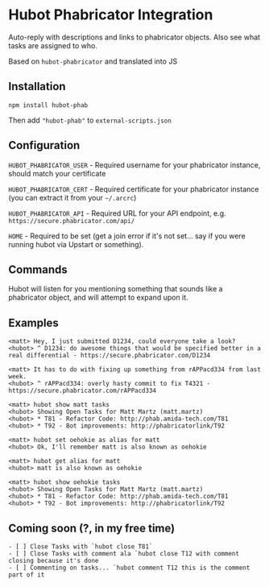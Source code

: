 # Hubot Phabricator Integration

Auto-reply with descriptions and links to phabricator objects.  Also see what tasks are assigned to who.

Based on `hubot-phabricator` and translated into JS

## Installation

`npm install hubot-phab`

Then add `"hubot-phab"` to `external-scripts.json`

## Configuration

`HUBOT_PHABRICATOR_USER` - Required username for your phabricator instance, should match your certificate

`HUBOT_PHABRICATOR_CERT` - Required certificate for your phabricator instance (you can extract it from your `~/.arcrc`)

`HUBOT_PHABRICATOR_API` - Required URL for your API endpoint, e.g. `https://secure.phabricator.com/api/`

`HOME` - Required to be set (get a join error if it's not set... say if you were running hubot via Upstart or something).

## Commands

Hubot will listen for you mentioning something that sounds like a phabricator object, and will attempt to expand upon it.

## Examples

    <matt> Hey, I just submitted D1234, could everyone take a look?
    <hubot> ^ D1234: do awesome things that would be specified better in a real differential - https://secure.phabricator.com/D1234

    <matt> It has to do with fixing up something from rAPPacd334 from last week.
    <hubot> ^ rAPPacd334: overly hasty commit to fix T4321 - https://secure.phabricator.com/rAPPacd334

    <matt> hubot show matt tasks
    <hubot> Showing Open Tasks for Matt Martz (matt.martz)
    <hubot> * T81 - Refactor Code: http://phab.amida-tech.com/T81
	<hubot> * T92 - Bot improvements: http://phabricatorlink/T92

	<matt> hubot set oehokie as alias for matt
	<hubot> Ok, I'll remember matt is also known as oehokie

	<matt> hubot get alias for matt
	<hubot> matt is also known as oehokie

	<matt> hubot show oehokie tasks
	<hubot> Showing Open Tasks for Matt Martz (matt.martz)
    <hubot> * T81 - Refactor Code: http://phab.amida-tech.com/T81
	<hubot> * T92 - Bot improvements: http://phabricatorlink/T92

## Coming soon (?, in my free time)
	- [ ] Close Tasks with `hubot close T81`
	- [ ] Close Tasks with comment ala `hubot close T12 with comment closing because it's done
	- [ ] Commenting on tasks... `hubot comment T12 this is the comment part of it